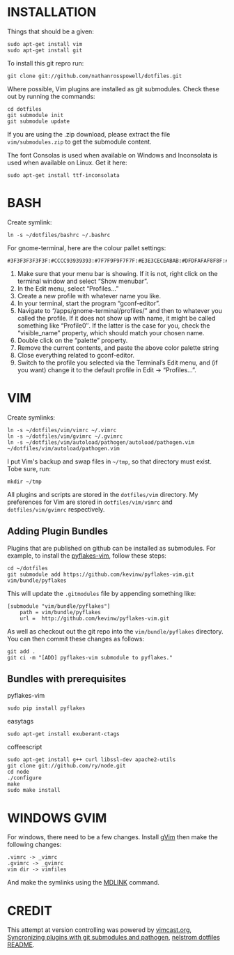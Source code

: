 INSTALLATION
===

Things that should be a given:

    sudo apt-get install vim
    sudo apt-get install git

To install this git repro run:

    git clone git://github.com/nathanrosspowell/dotfiles.git

Where possible, Vim plugins are installed as git submodules. Check these out by running the commands:

    cd dotfiles
    git submodule init
    git submodule update

If you are using the .zip download, please extract the file `vim/submodules.zip` to get the submodule content.

The font Consolas is used when available on Windows and Inconsolata is used when available on Linux. Get it here:

    sudo apt-get install ttf-inconsolata

BASH
===

Create symlink:

    ln -s ~/dotfiles/bashrc ~/.bashrc

For gnome-terminal, here are the colour pallet settings:

    #3F3F3F3F3F3F:#CCCC93939393:#7F7F9F9F7F7F:#E3E3CECEABAB:#DFDFAFAF8F8F:#CCCC93939393:#8C8CD0D0D3D3:#DCDCDCDCCCCC:#3F3F3F3F3F3F:#CCCC93939393:#7F7F9F9F7F7F:#E3E3CECEABAB:#DFDFAFAF8F8F:#CCCC93939393:#8C8CD0D0D3D3:#DCDCDCDCCCCC

1. Make sure that your menu bar is showing. If it is not, right click on the terminal window and select “Show menubar”.
2. In the Edit menu, select “Profiles…”
3. Create a new profile with whatever name you like.
4. In your terminal, start the program “gconf-editor”.
5. Navigate to “/apps/gnome-terminal/profiles/” and then to whatever you called the profile. If it does not show up with name, it might be called something like “Profile0″. If the latter is the case for you, check the “visible_name” property, which should match your chosen name.
6. Double click on the “palette” property.
7. Remove the current contents, and paste the above color palette string
8. Close everything related to gconf-editor.
9. Switch to the profile you selected via the Terminal’s Edit menu, and (if you want) change it to the default profile in Edit -> “Profiles…”.

VIM
===

Create symlinks:

    ln -s ~/dotfiles/vim/vimrc ~/.vimrc
    ln -s ~/dotfiles/vim/gvimrc ~/.gvimrc
    ln -s ~/dotfiles/vim/autoload/pathogen/autoload/pathogen.vim ~/dotfiles/vim/autoload/pathogen.vim

I put Vim's backup and swap files in `~/tmp`, so that directory must exist.
Tobe sure, run: 

    mkdir ~/tmp

All plugins and scripts are stored in the `dotfiles/vim` directory.
My preferences for Vim are stored in `dotfiles/vim/vimrc` and `dotfiles/vim/gvimrc` respectively. 

Adding Plugin Bundles
---------------------

Plugins that are published on github can be installed as submodules.
For example, to install the [pyflakes-vim][pyflake], follow these steps:

    cd ~/dotfiles
    git submodule add https://github.com/kevinw/pyflakes-vim.git vim/bundle/pyflakes

This will update the `.gitmodules` file by appending something like:

    [submodule "vim/bundle/pyflakes"]
        path = vim/bundle/pyflakes
        url =  http://github.com/kevinw/pyflakes-vim.git

As well as checkout out the git repo into the `vim/bundle/pyflakes` directory.
You can then commit these changes as follows:

    git add .
    git ci -m "[ADD] pyflakes-vim submodule to pyflakes."


Bundles with prerequisites
--------------------------

pyflakes-vim

    sudo pip install pyflakes

easytags

    sudo apt-get install exuberant-ctags

coffeescript

    sudo apt-get install g++ curl libssl-dev apache2-utils
    git clone git://github.com/ry/node.git
    cd node
    ./configure
    make
    sudo make install

WINDOWS GVIM
===

For windows, there need to be a few changes.
Install [gVim][gvim] then make the following changes:

    .vimrc -> _vimrc
    .gvimrc -> _gvimrc
    vim dir -> vimfiles
    
And make the symlinks using the [MDLINK][mklink] command.

CREDIT
===

This attempt at version controlling was powered by [vimcast.org][vco], [Syncronizing plugins with git submodules and pathogen][vcopost], [nelstrom dotfiles README][nel].

[vco]: http://vimcast.org
[vcopost]: http://vimcasts.org/episodes/synchronizing-plugins-with-git-submodules-and-pathogen/
[nel]: https://raw.github.com/nelstrom/dotfiles/master/README.markdown
[pyflake]: https://github.com/kevinw/pyflakes-vim
[gvim]: http://www.vim.org/download.php
[mklink]: http://technet.microsoft.com/en-us/library/cc753194(WS.10).aspxi 

